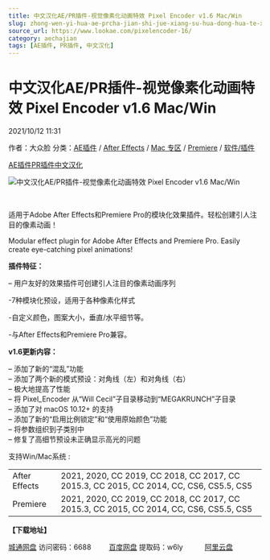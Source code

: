 ```yaml
---
title: 中文汉化AE/PR插件-视觉像素化动画特效 Pixel Encoder v1.6 Mac/Win
slug: zhong-wen-yi-hua-ae-prcha-jian-shi-jue-xiang-su-hua-dong-hua-te-xiao-pixel-encoder-v1-6-mac-win
source_url: https://www.lookae.com/pixelencoder-16/
category: aechajian
tags: [AE插件, PR插件, 中文汉化]
---
```

# 中文汉化AE/PR插件-视觉像素化动画特效 Pixel Encoder v1.6 Mac/Win

2021/10/12 11:31

作者：大众脸
分类：[AE插件](https://www.lookae.com/after-effects/aechajian/) / [After Effects](https://www.lookae.com/after-effects/) / [Mac 专区](https://www.lookae.com/mac-osx/) / [Premiere](https://www.lookae.com/qitarjcj/premierezy/) / [软件/插件](https://www.lookae.com/qitarjcj/)

[AE插件](https://www.lookae.com/tag/ae%e6%8f%92%e4%bb%b6/)[PR插件](https://www.lookae.com/tag/pr%e6%8f%92%e4%bb%b6/)[中文汉化](https://www.lookae.com/tag/%e4%b8%ad%e6%96%87%e6%b1%89%e5%8c%96/)

![中文汉化AE/PR插件-视觉像素化动画特效 Pixel Encoder v1.6 Mac/Win](https://www.lookae.com/wp-content/uploads/2021/05/Pixel-Encoder-.jpg "中文汉化AE/PR插件-视觉像素化动画特效 Pixel Encoder v1.6 Mac/Win-LookAE.com")

[﻿﻿﻿](https://cloud.video.taobao.com//play/u/705956171/p/1/e/6/t/1/309120611084.mp4)

适用于Adobe After Effects和Premiere Pro的模块化效果插件。轻松创建引人注目的像素动画！

Modular effect plugin for Adobe After Effects and Premiere Pro. Easily create eye-catching pixel animations!

**插件特征：**

– 用户友好的效果插件可创建引人注目的像素动画序列

-7种模块化预设，适用于各种像素化样式

-自定义颜色，图案大小，垂直/水平细节等。

-与After Effects和Premiere Pro兼容。

**v1.6更新内容：**

– 添加了新的“混乱”功能  
– 添加了两个新的模式预设：对角线（左）和对角线（右）  
– 极大地提高了性能  
– 将 Pixel\_Encoder 从“Will Cecil”子目录移动到“MEGAKRUNCH”子目录  
– 添加了对 macOS 10.12+ 的支持  
– 添加了新的“启用比例锁定”和“使用原始颜色”功能  
– 将参数组织到子类别中  
– 修复了高细节预设未正确显示高光的问题

支持Win/Mac系统 :

|  |  |
| --- | --- |
| After Effects | 2021, 2020, CC 2019, CC 2018, CC 2017, CC 2015.3, CC 2015, CC 2014, CC, CS6, CS5.5, CS5 |
| Premiere | 2021, 2020, CC 2019, CC 2018, CC 2017, CC 2015.3, CC 2015, CC 2014, CC, CS6, CS5.5, CS5 |

**【下载地址】**

[城通网盘](https://url62.ctfile.com/f/680462-517152957-35a89e) 访问密码：6688         [百度网盘](https://pan.baidu.com/s/1-qyzAMzwRn1EQE3G2x1y2A) 提取码：w6ly           [阿里云盘](https://www.aliyundrive.com/s/TaG8d4Nzj8H)
